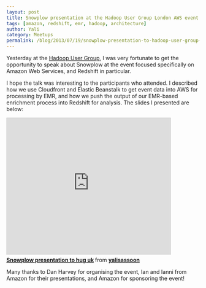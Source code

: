 ```yaml
---
layout: post
title: Snowplow presentation at the Hadoop User Group London AWS event
tags: [amazon, redshift, emr, hadoop, architecture]
author: Yali
category: Meetups
permalink: /blog/2013/07/19/snowplow-presentation-to-hadoop-user-group-london-aws-event
---
```


Yesterday at the [Hadoop User Group][hug-uk], I was very fortunate to get the opportunity to speak about Snowplow at the event focused specifically on Amazon Web Services, and Redshift in particular.

I hope the talk was interesting to the participants who attended. I described how we use Cloudfront and Elastic Beanstalk to get event data into AWS for processing by EMR, and how we push the output of our EMR-based enrichment process into Redshift for analysis. The slides I presented are below:

<div class="iframe-container">
    <iframe src="http://www.slideshare.net/slideshow/embed_code/24416560" width="427" height="356" frameborder="0" marginwidth="0" marginheight="0" scrolling="no" style="border:1px solid #CCC;border-width:1px 1px 0;margin-bottom:5px" >     </iframe>
</div>

<div style="margin-bottom:5px"> <strong> <a href="http://www.slideshare.net/yalisassoon/snowplow-presentation-to-hug-uk" title="Snowplow presentation to hug uk" target="_blank">Snowplow presentation to hug uk</a> </strong> from <strong><a href="http://www.slideshare.net/yalisassoon" target="_blank">yalisassoon</a></strong> </div>

Many thanks to Dan Harvey for organising the event, Ian and Ianni from Amazon for their presentations, and Amazon for sponsoring the event!


[hug-uk]: http://www.meetup.com/hadoop-users-group-uk/
